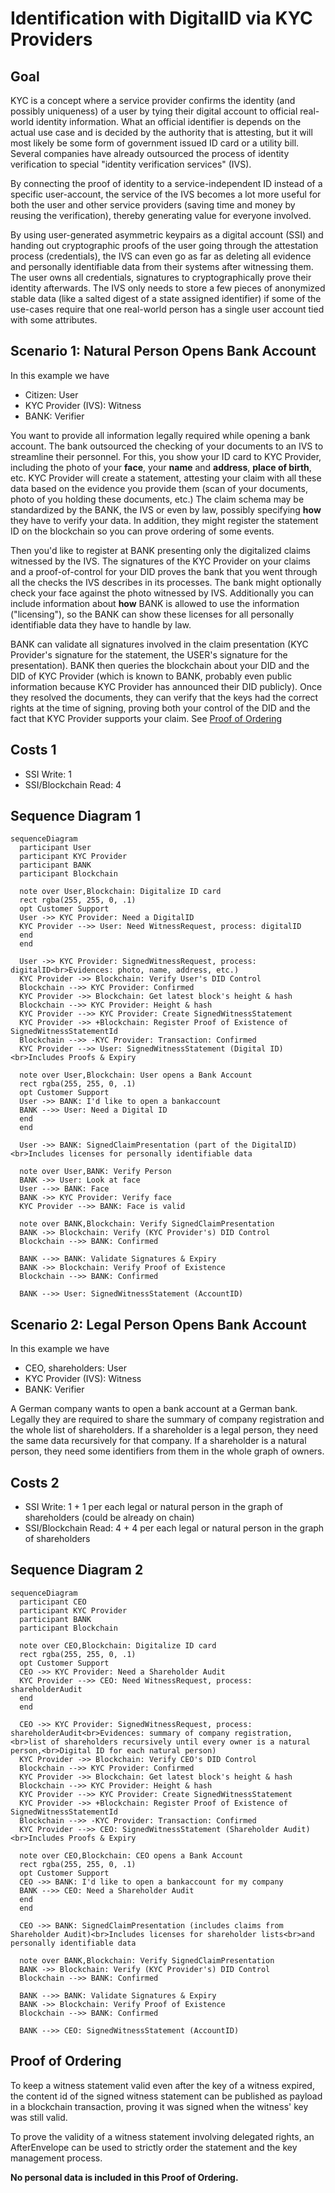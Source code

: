 # Identification with DigitalID via KYC Providers

## Goal

KYC is a concept where a service provider confirms the identity (and possibly uniqueness) of a user by tying their digital account to official real-world identity information. What an official identifier is depends on the actual use case and is decided by the authority that is attesting, but it will most likely be some form of government issued ID card or a utility bill. Several companies have already outsourced the process of identity verification to special "identity verification services" (IVS).

By connecting the proof of identity to a service-independent ID instead of a specific user-account, the service of the IVS becomes a lot more useful for both the user and other service providers (saving time and money by reusing the verification), thereby generating value for everyone involved.

By using user-generated asymmetric keypairs as a digital account (SSI) and handing out cryptographic proofs of the user going through the attestation process (credentials), the IVS can even go as far as deleting all evidence and personally identifiable data from their systems after witnessing them. The user owns all credentials, signatures to cryptographically prove their identity afterwards. The IVS only needs to store a few pieces of anonymized stable data (like a salted digest of a state assigned identifier) if some of the use-cases require that one real-world person has a single user account tied with some attributes.

## Scenario 1: Natural Person Opens Bank Account

In this example we have

- Citizen: User
- KYC Provider (IVS): Witness
- BANK: Verifier

You want to provide all information legally required while opening a bank account. The bank outsourced the checking of your documents to an IVS to streamline their personnel. For this, you show your ID card to KYC Provider, including the photo of your **face**, your **name** and **address**, **place of birth**, etc. KYC Provider will create a statement, attesting your claim with all these data based on the evidence you provide them (scan of your documents, photo of you holding these documents, etc.) The claim schema may be standardized by the BANK, the IVS or even by law, possibly specifying **how** they have to verify your data. In addition, they might register the statement ID on the blockchain so you can prove ordering of some events.

Then you'd like to register at BANK presenting only the digitalized claims witnessed by the IVS. The signatures of the KYC Provider on your claims and a proof-of-control for your DID proves the bank that you went through all the checks the IVS describes in its processes. The bank might optionally check your face against the photo witnessed by IVS. Additionally you can include information about **how** BANK is allowed to use the information ("licensing"), so the BANK can show these licenses for all personally identifiable data they have to handle by law.

BANK can validate all signatures involved in the claim presentation (KYC Provider's signature for the statement, the USER's signature for the presentation). BANK then queries the blockchain about your DID and the DID of KYC Provider (which is known to BANK, probably even public information because KYC Provider has announced their DID publicly). Once they resolved the documents, they can verify that the keys had the correct rights at the time of signing, proving both your control of the DID and the fact that KYC Provider supports your claim. See [Proof of Ordering](#proof-of-ordering)

## Costs 1

- SSI Write: 1
- SSI/Blockchain Read: 4

## Sequence Diagram 1

```mermaid
sequenceDiagram
  participant User
  participant KYC Provider
  participant BANK
  participant Blockchain

  note over User,Blockchain: Digitalize ID card
  rect rgba(255, 255, 0, .1)
  opt Customer Support
  User ->> KYC Provider: Need a DigitalID
  KYC Provider -->> User: Need WitnessRequest, process: digitalID
  end
  end
  
  User ->> KYC Provider: SignedWitnessRequest, process: digitalID<br>Evidences: photo, name, address, etc.)
  KYC Provider ->> Blockchain: Verify User's DID Control
  Blockchain -->> KYC Provider: Confirmed
  KYC Provider ->> Blockchain: Get latest block's height & hash
  Blockchain -->> KYC Provider: Height & hash
  KYC Provider -->> KYC Provider: Create SignedWitnessStatement
  KYC Provider ->> +Blockchain: Register Proof of Existence of SignedWitnessStatementId
  Blockchain -->> -KYC Provider: Transaction: Confirmed
  KYC Provider -->> User: SignedWitnessStatement (Digital ID)<br>Includes Proofs & Expiry
  
  note over User,Blockchain: User opens a Bank Account
  rect rgba(255, 255, 0, .1)
  opt Customer Support
  User ->> BANK: I'd like to open a bankaccount
  BANK -->> User: Need a Digital ID
  end
  end
  
  User ->> BANK: SignedClaimPresentation (part of the DigitalID)<br>Includes licenses for personally identifiable data
  
  note over User,BANK: Verify Person
  BANK ->> User: Look at face
  User -->> BANK: Face
  BANK ->> KYC Provider: Verify face
  KYC Provider -->> BANK: Face is valid
  
  note over BANK,Blockchain: Verify SignedClaimPresentation
  BANK ->> Blockchain: Verify (KYC Provider's) DID Control
  Blockchain -->> BANK: Confirmed
  
  BANK -->> BANK: Validate Signatures & Expiry
  BANK ->> Blockchain: Verify Proof of Existence
  Blockchain -->> BANK: Confirmed
  
  BANK -->> User: SignedWitnessStatement (AccountID)
```

## Scenario 2: Legal Person Opens Bank Account

In this example we have

- CEO, shareholders: User
- KYC Provider (IVS): Witness
- BANK: Verifier

A German company wants to open a bank account at a German bank. Legally they are required to share the summary of company registration and the whole list of shareholders. If a shareholder is a legal person, they need the same data recursively for that company. If a shareholder is a natural person, they need some identifiers from them in the whole graph of owners.

## Costs 2

- SSI Write: 1 + 1 per each legal or natural person in the graph of shareholders (could be already on chain)
- SSI/Blockchain Read: 4 + 4 per each legal or natural person in the graph of shareholders

## Sequence Diagram 2

```mermaid
sequenceDiagram
  participant CEO
  participant KYC Provider
  participant BANK
  participant Blockchain

  note over CEO,Blockchain: Digitalize ID card
  rect rgba(255, 255, 0, .1)
  opt Customer Support
  CEO ->> KYC Provider: Need a Shareholder Audit
  KYC Provider -->> CEO: Need WitnessRequest, process: shareholderAudit
  end
  end
  
  CEO ->> KYC Provider: SignedWitnessRequest, process: shareholderAudit<br>Evidences: summary of company registration,<br>list of shareholders recursively until every owner is a natural person,<br>Digital ID for each natural person)
  KYC Provider ->> Blockchain: Verify CEO's DID Control
  Blockchain -->> KYC Provider: Confirmed
  KYC Provider ->> Blockchain: Get latest block's height & hash
  Blockchain -->> KYC Provider: Height & hash
  KYC Provider -->> KYC Provider: Create SignedWitnessStatement
  KYC Provider ->> +Blockchain: Register Proof of Existence of SignedWitnessStatementId
  Blockchain -->> -KYC Provider: Transaction: Confirmed
  KYC Provider -->> CEO: SignedWitnessStatement (Shareholder Audit)<br>Includes Proofs & Expiry
  
  note over CEO,Blockchain: CEO opens a Bank Account
  rect rgba(255, 255, 0, .1)
  opt Customer Support
  CEO ->> BANK: I'd like to open a bankaccount for my company
  BANK -->> CEO: Need a Shareholder Audit
  end
  end
  
  CEO ->> BANK: SignedClaimPresentation (includes claims from Shareholder Audit)<br>Includes licenses for shareholder lists<br>and personally identifiable data
  
  note over BANK,Blockchain: Verify SignedClaimPresentation
  BANK ->> Blockchain: Verify (KYC Provider's) DID Control
  Blockchain -->> BANK: Confirmed
  
  BANK -->> BANK: Validate Signatures & Expiry
  BANK ->> Blockchain: Verify Proof of Existence
  Blockchain -->> BANK: Confirmed
  
  BANK -->> CEO: SignedWitnessStatement (AccountID)
```

## Proof of Ordering

To keep a witness statement valid even after the key of a witness expired, the content id of the signed witness statement can be published as payload in a blockchain transaction, proving it was signed when the witness' key was still valid.

To prove the validity of a witness statement involving delegated rights, an AfterEnvelope can be used to strictly order the statement and the key management process.

**No personal data is included in this Proof of Ordering.**
